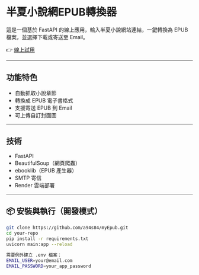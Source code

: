 # 半夏小說網EPUB轉換器 

這是一個基於 FastAPI 的線上應用，輸入半夏小說網站連結，一鍵轉換為 EPUB 檔案，並選擇下載或寄送至 Email。

👉 [線上試用](https://myepub-2.onrender.com/)

---

## 功能特色

-  自動抓取小說章節
-  轉換成 EPUB 電子書格式
-  支援寄送 EPUB 到 Email
-  可上傳自訂封面圖

---

## 技術

- FastAPI
- BeautifulSoup（網頁爬蟲）
- ebooklib（EPUB 產生器）
- SMTP 寄信
- Render 雲端部署

---

## 📦 安裝與執行（開發模式）

```bash
git clone https://github.com/a94s84/myEpub.git
cd your-repo
pip install -r requirements.txt
uvicorn main:app --reload

需要例外建立 .env 檔案：
EMAIL_USER=your@email.com
EMAIL_PASSWORD=your_app_password
